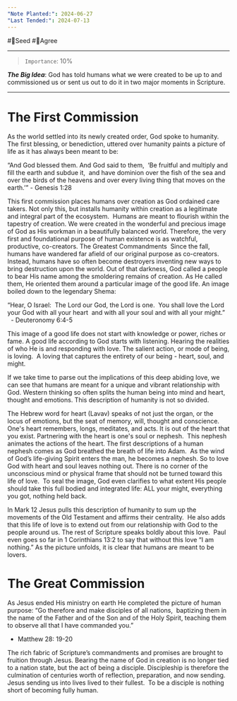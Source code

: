 ```yaml
---
"Note Planted:": 2024-06-27
"Last Tended:": 2024-07-13
---
```

#🌱Seed  #🙂Agree
****
> `Importance`: 10%
 
***The Big Idea***: God has told humans what we were created to be up to and commissioned us or sent us out to do it in two major moments in Scripture.

****
# The First Commission 
As the world settled into its newly created order, God spoke to humanity.  The first blessing, or benediction, uttered over humanity paints a picture of life as it has always been meant to be:

“And God blessed them. And God said to them, 
‘Be fruitful and multiply and fill the earth and subdue it, 
and have dominion over the fish of the sea and over the birds of the heavens and over every living thing that moves on the earth.’” - Genesis 1:28

This first commission places humans over creation as God ordained care takers. Not only this, but installs humanity within creation as a legitimate and integral part of the ecosystem.  Humans are meant to flourish within the tapestry of creation. We were created in the wonderful and precious image of God as His workman in a beautifully balanced world. Therefore, the very first and foundational purpose of human existence is as watchful, productive, co-creators.
The Greatest Commandments 
Since the fall, humans have wandered far afield of our original purpose as co-creators.  Instead, humans have so often become destroyers inventing new ways to bring destruction upon the world. Out of that darkness, God called a people to bear His name among the smoldering remains of creation. As He called them, He oriented them around a particular image of the good life. An image boiled down to the legendary Shema: 

“Hear, O Israel: 
The Lord our God, the Lord is one. 
You shall love the Lord your God with all your heart 
and with all your soul and with all your might.”
  - Deuteronomy 6:4-5

This image of a good life does not start with knowledge or power, riches or fame. A good life according to God starts with listening. Hearing the realities of who He is and responding with love. The salient action, or mode of being, is loving.  A loving that captures the entirety of our being - heart, soul, and might.   

If we take time to parse out the implications of this deep abiding love, we can see that humans are meant for a unique and vibrant relationship with God. Western thinking so often splits the human being into mind and heart, thought and emotions. This description of humanity is not so divided. 

The Hebrew word for heart (Lavav) speaks of not just the organ, or the locus of emotions, but the seat of memory, will, thought and conscience.  One's heart remembers, longs, meditates, and acts. It is out of the heart that you exist. Partnering with the heart is one's soul or nephesh.  This nephesh animates the actions of the heart. The first descriptions of a human nephesh comes as God breathed the breath of life into Adam.  As the wind of God’s life-giving Spirit enters the man, he becomes a nephesh. So to love God with heart and soul leaves nothing out. There is no corner of the unconscious mind or physical frame that should not be turned toward this life of love.  To seal the image, God even clarifies to what extent His people should take this full bodied and integrated life: ALL your might, everything you got, nothing held back. 

In Mark 12 Jesus pulls this description of humanity to sum up the movements of the Old Testament and affirms their centrality.  He also adds that this life of love is to extend out from our relationship with God to the people around us. The rest of Scripture speaks boldly about this love.  Paul even goes so far in 1 Corinthians 13:2 to say that without this love “I am nothing.” As the picture unfolds, it is clear that humans are meant to be lovers. 


# The Great Commission 
As Jesus ended His ministry on earth He completed the picture of human purpose:
“Go therefore and make disciples of all nations, 
baptizing them in the name of the Father and of the Son and of the Holy Spirit, teaching them to observe all that I have commanded you.” 
- Matthew 28: 19-20
	
The rich fabric of Scripture’s commandments and promises are brought to fruition through Jesus. Bearing the name of God in creation is no longer tied to a nation state, but the act of being a disciple. Discipleship is therefore the culmination of centuries worth of reflection, preparation, and now sending. Jesus sending us into lives lived to their fullest.  To be a disciple is nothing short of becoming fully human.